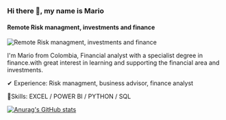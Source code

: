 ### Hi there 👋, my name is Mario
#### Remote Risk managment, investments and finance
![Remote Risk managment, investments and finance](https://media-exp1.licdn.com/dms/image/C4E16AQGzwBhB595_8g/profile-displaybackgroundimage-shrink_350_1400/0/1660654804387?e=1666828800&v=beta&t=JC_mqZYZTJCm0EPTjYnQ6fxoGDFCZiA2UgPIwjcbEtc)

I'm Mario from Colombia, Financial analyst with a specialist degree in finance.with great interest in learning and supporting the financial area and investments. 


✔ Experience: Risk managment, business advisor, finance analyst

🧠Skills: EXCEL / POWER BI / PYTHON / SQL

[![Anurag's GitHub stats](https://github-readme-stats.vercel.app/api?username=marioordonez2022&theme=dark&show_icons=true)](https://github.com/anuraghazra/github-readme-stats)
